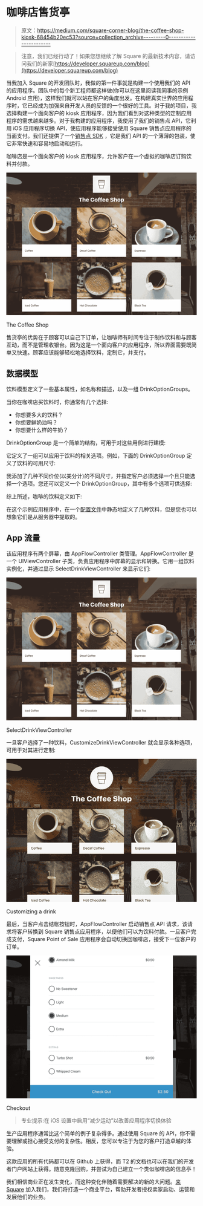 # 咖啡店售货亭

> 原文：<https://medium.com/square-corner-blog/the-coffee-shop-kiosk-68454b20ec53?source=collection_archive---------0----------------------->

> 注意，我们已经行动了！如果您想继续了解 Square 的最新技术内容，请访问我们的新家[https://developer.squareup.com/blog](https://developer.squareup.com/blog)

当我加入 Square 的开发团队时，我做的第一件事就是构建一个使用我们的 API 的应用程序。团队中的每个新工程师都这样做(你可以在这里阅读我同事的示例 Android 应用)，这样我们就可以站在客户的角度出发。在构建真实世界的应用程序时，它已经成为加强来自开发人员的反馈的一个很好的工具。对于我的项目，我选择构建一个面向客户的 kiosk 应用程序，因为我们看到对这种类型的定制应用程序的需求越来越多。对于我构建的应用程序，我使用了我们的销售点 API，它利用 iOS 应用程序切换 API，使应用程序能够接受使用 Square 销售点应用程序的当面支付。我们还提供了一个[销售点 SDK](https://docs.connect.squareup.com/api/point-of-sale/#navsection-point-of-sale) ，它是我们 API 的一个薄薄的包装，使它非常快速和容易地启动和运行。

咖啡店是一个面向客户的 kiosk 应用程序，允许客户在一个虚拟的咖啡店订购饮料并付款。

![](img/43b35027a84d263401f9158183625020.png)

The Coffee Shop

售货亭的优势在于顾客可以自己下订单，让咖啡师有时间专注于制作饮料和与顾客互动，而不是管理收银台。因为这是一个面向客户的应用程序，所以界面需要既简单又快速。顾客应该能够轻松地选择饮料，定制它，并支付。

## 数据模型

饮料模型定义了一些基本属性，如名称和描述，以及一组 DrinkOptionGroups。

当你在咖啡店买饮料时，你通常有几个选择:

*   你想要多大的饮料？
*   你想要鲜奶油吗？
*   你想要什么样的牛奶？

DrinkOptionGroup 是一个简单的结构，可用于对这些用例进行建模:

它定义了一组可以应用于饮料的相关选项。例如，下面的 DrinkOptionGroup 定义了饮料的可用尺寸:

我添加了几种不同价位(以美分计)的不同尺寸，并指定客户必须选择一个且只能选择一个选项。您还可以定义一个 DrinkOptionGroup，其中有多个选项可供选择:

综上所述，咖啡的饮料定义如下:

在这个示例应用程序中，在一个[配置文件](https://github.com/square/SquarePointOfSaleSDK-iOS/blob/master/Examples/The%20Coffee%20Shop/Sources/Models/DrinkMenu.swift)中静态地定义了几种饮料，但是您也可以想象它们是从服务器中提取的。

## App 流量

该应用程序有两个屏幕，由 AppFlowController 类管理。AppFlowController 是一个 UIViewController 子类，负责应用程序中屏幕的显示和转换。它用一组饮料实例化，并通过显示 SelectDrinkViewController 来显示它们:

![](img/43b35027a84d263401f9158183625020.png)

SelectDrinkViewController

一旦客户选择了一种饮料，CustomizeDrinkViewController 就会显示各种选项，可用于对其进行定制:

![](img/81bc9715218827f1a4df2acfea76cd41.png)

Customizing a drink

最后，当客户点击结帐按钮时，AppFlowController 启动销售点 API 请求，该请求将客户转换到 Square 销售点应用程序，以便他们可以为饮料付款。一旦客户完成支付，Square Point of Sale 应用程序会自动切换回咖啡店，接受下一位客户的订单。

![](img/de1ba99ec40a3d2c8d3f8b26cf5d2e13.png)

Checkout

> 专业提示:在 iOS 设置中启用“减少运动”以改善应用程序切换体验

生产应用程序通常比这个简单的例子复杂得多。通过使用 Square 的 API，你不需要理解或担心接受支付的复杂性。相反，您可以专注于为您的客户打造卓越的体验。

这款应用的所有代码都可以在 Github 上获得，而 T2 的文档也可以在我们的开发者门户网站上获得。随意克隆回购，并尝试为自己建立一个类似咖啡店的信息亭！

我们相信商业正在发生变化，而这种变化伴随着需要解决的新的大问题。[来 Square](https://careers.smartrecruiters.com/Square/?search=Developer%20Platform) 加入我们，我们将打造一个商业平台，帮助开发者授权卖家启动、运营和发展他们的业务。